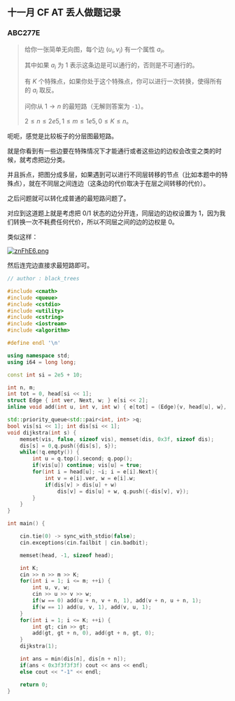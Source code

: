 
## 十一月 CF AT 丢人做题记录

### ABC277E

> 给你一张简单无向图，每个边 $(u_i, v_i)$ 有一个属性 $a_i$。
>
> 其中如果 $a_i$ 为 $1$ 表示这条边是可以通行的，否则是不可通行的。
>
> 有 $K$ 个特殊点，如果你处于这个特殊点，你可以进行一次转换，使得所有的 $a_i$ 取反。
>
> 问你从 $1 \to n$ 的最短路（无解则答案为 `-1`）。
>
> $2\le n \le 2e5, 1\le m \le 1e5, 0\le K \le n$。

呃呃，感觉是比较板子的分层图最短路。

就是你看到有一些边要在特殊情况下才能通行或者这些边的边权会改变之类的时候，就考虑把边分类。

并且拆点，把图分成多层，如果遇到可以进行不同层转移的节点（比如本题中的特殊点），就在不同层之间连边（这条边的代价取决于在层之间转移的代价）。

之后问题就可以转化成普通的最短路问题了。

对应到这道题上就是考虑把 0/1 状态的边分开连，同层边的边权设置为 $1$，因为我们转换一次不耗费任何代价，所以不同层之间的边的边权是 $0$。

类似这样：

[![znFhE6.png](https://s1.ax1x.com/2022/11/18/znFhE6.png)](https://imgse.com/i/znFhE6)

然后连完边直接求最短路即可。

```cpp
// author : black_trees

#include <cmath>
#include <queue>
#include <cstdio>
#include <utility>
#include <cstring>
#include <iostream>
#include <algorithm>

#define endl '\n'

using namespace std;
using i64 = long long;

const int si = 2e5 + 10;

int n, m;
int tot = 0, head[si << 1];
struct Edge { int ver, Next, w; } e[si << 2];
inline void add(int u, int v, int w) { e[tot] = (Edge){v, head[u], w}, head[u] = tot++; }

std::priority_queue<std::pair<int, int> >q;
bool vis[si << 1]; int dis[si << 1];
void dijkstra(int s) {
	memset(vis, false, sizeof vis), memset(dis, 0x3f, sizeof dis);
	dis[s] = 0,q.push({dis[s], s});
	while(!q.empty()) {
		int u = q.top().second; q.pop();
		if(vis[u]) continue; vis[u] = true;
		for(int i = head[u]; ~i; i = e[i].Next){
			int v = e[i].ver, w = e[i].w;
			if(dis[v] > dis[u] + w) 
				dis[v] = dis[u] + w, q.push({-dis[v], v});
		}
	}
}

int main() {

	cin.tie(0) -> sync_with_stdio(false);
	cin.exceptions(cin.failbit | cin.badbit);

	memset(head, -1, sizeof head);

	int K;
	cin >> n >> m >> K;
	for(int i = 1; i <= m; ++i) {
		int u, v, w;
		cin >> u >> v >> w;
		if(w == 0) add(u + n, v + n, 1), add(v + n, u + n, 1);
		if(w == 1) add(u, v, 1), add(v, u, 1);
	}
	for(int i = 1; i <= K; ++i) {
		int gt; cin >> gt;
		add(gt, gt + n, 0), add(gt + n, gt, 0);
	}
	dijkstra(1);

	int ans = min(dis[n], dis[n + n]);
	if(ans < 0x3f3f3f3f) cout << ans << endl;
	else cout << "-1" << endl;

	return 0;
}
```
